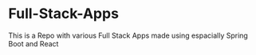 # Full-Stack-Apps
This is a Repo with various Full Stack Apps made using espacially Spring Boot and React
